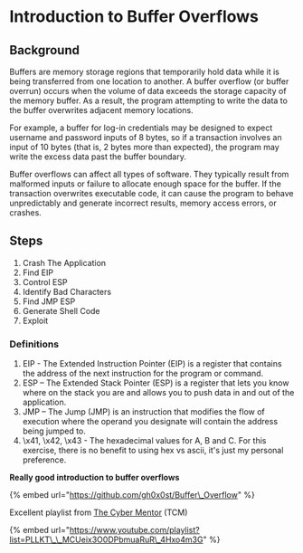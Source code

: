 # Introduction to Buffer Overflows

## Background

Buffers are memory storage regions that temporarily hold data while it is being transferred from one location to another. A buffer overflow \(or buffer overrun\) occurs when the volume of data exceeds the storage capacity of the memory buffer. As a result, the program attempting to write the data to the buffer overwrites adjacent memory locations.

For example, a buffer for log-in credentials may be designed to expect username and password inputs of 8 bytes, so if a transaction involves an input of 10 bytes \(that is, 2 bytes more than expected\), the program may write the excess data past the buffer boundary.

Buffer overflows can affect all types of software. They typically result from malformed inputs or failure to allocate enough space for the buffer. If the transaction overwrites executable code, it can cause the program to behave unpredictably and generate incorrect results, memory access errors, or crashes.

## **Steps**

1. Crash The Application
2. Find EIP
3. Control ESP
4. Identify Bad Characters
5. Find JMP ESP
6. Generate Shell Code
7. Exploit

### **Definitions**

1. EIP - The Extended Instruction Pointer \(EIP\) is a register that contains the address of the next instruction for the program or command.
2. ESP – The Extended Stack Pointer \(ESP\) is a register that lets you know where on the stack you are and allows you to push data in and out of the application.
3. JMP – The Jump \(JMP\) is an instruction that modifies the flow of execution where the operand you designate will contain the address being jumped to.
4. \x41, \x42, \x43 - The hexadecimal values for A, B and C. For this exercise, there is no benefit to using hex vs ascii, it's just my personal preference.

**Really good introduction to buffer overflows**

{% embed url="https://github.com/gh0x0st/Buffer\_Overflow" %}

Excellent playlist from [The Cyber Mentor](https://www.youtube.com/c/TheCyberMentor) \(TCM\) 

{% embed url="https://www.youtube.com/playlist?list=PLLKT\_\_MCUeix3O0DPbmuaRuR\_4Hxo4m3G" %}



### 

